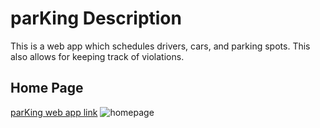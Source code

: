 # parKing Description
This is a web app which schedules drivers, cars, and parking spots.  This also allows for keeping track of violations.

## Home Page
[parKing web app link](http://mrfleming.school/parKing/parking.html)
![homepage](http://mrfleming.school/parKing/parkingsnip.PNG)
